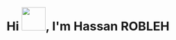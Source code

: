 <h1>Hi <img src="https://github.com/mitul3737/mitul3737/blob/main/Wave.gif" height="55px" width="55px">, I'm Hassan ROBLEH</h1>

<!--
**hassanrobleh/hassanrobleh** is a ✨ _special_ ✨ repository because its `README.md` (this file) appears on your GitHub profile.

Here are some ideas to get you started:

- 🔭 I’m currently working on ...
- 🌱 I’m currently learning ...
- 👯 I’m looking to collaborate on ...
- 🤔 I’m looking for help with ...
- 💬 Ask me about ...
- 📫 How to reach me: ...
- 😄 Pronouns: ...
- ⚡ Fun fact: ...
-->
